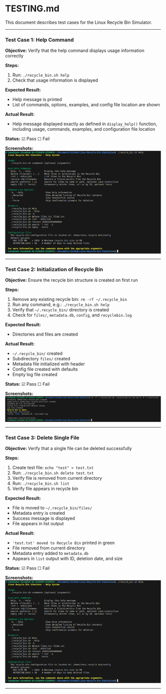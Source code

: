 # TESTING.md
This document describes test cases for the Linux Recycle Bin Simulator.

---

### Test Case 1: Help Command
**Objective:** Verify that the help command displays usage information correctly  

**Steps:**
1. Run: `./recycle_bin.sh help`  
2. Check that usage information is displayed  

**Expected Result:**
- Help message is printed  
- List of commands, options, examples, and config file location are shown  

**Actual Result:**  
- Help message displayed exactly as defined in `display_help()` function, including usage, commands, examples, and configuration file location  

**Status:** ☑ Pass ☐ Fail  

**Screenshots:** 
![Command Help Screenshot](screenshots/command_help.png)

---

### Test Case 2: Initialization of Recycle Bin
**Objective:** Ensure the recycle bin structure is created on first run  

**Steps:**
1. Remove any existing recycle bin: `rm -rf ~/.recycle_bin`  
2. Run any command, e.g.: `./recycle_bin.sh help`  
3. Verify that `~/.recycle_bin/` directory is created  
4. Check for `files/`, `metadata.db`, `config`, and `recyclebin.log`  

**Expected Result:**
- Directories and files are created  

**Actual Result:**  
- `~/.recycle_bin/` created  
- Subdirectory `files/` created  
- Metadata file initialized with header  
- Config file created with defaults  
- Empty log file created  

**Status:** ☑ Pass ☐ Fail  

**Screenshots:** 
![Initialization of Recycle Bin Screenshot](screenshots/initialization_recycle_bin.png)

---

### Test Case 3: Delete Single File
**Objective:** Verify that a single file can be deleted successfully  

**Steps:**
1. Create test file: `echo "test" > test.txt`  
2. Run: `./recycle_bin.sh delete test.txt`  
3. Verify file is removed from current directory  
4. Run: `./recycle_bin.sh list`  
5. Verify file appears in recycle bin  

**Expected Result:**
- File is moved to `~/.recycle_bin/files/`  
- Metadata entry is created  
- Success message is displayed  
- File appears in list output  

**Actual Result:**  
- `'test.txt' moved to Recycle Bin` printed in green  
- File removed from current directory  
- Metadata entry added to `metadata.db`  
- Appears in `list` output with ID, deletion date, and size  

**Status:** ☑ Pass ☐ Fail  

**Screenshots:** 
![Delete a Single File Screenshot](screenshots/delete_single_file.png)

---